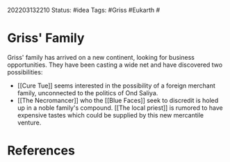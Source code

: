 202203132210
Status: #idea
Tags: #Griss #Eukarth #

# Griss' Family
Griss' family has arrived on a new continent, looking for business opportunities. They have been casting a wide net and have discovered two possibilities:
- [[Cure Tue]] seems interested in the possibility of a foreign merchant family, unconnected to the politics of Ond Saliya.
- [[The Necromancer]] who the [[Blue Faces]] seek to discredit is holed up in a noble family's compound. [[The local priest]] is rumored to have expensive tastes which could be supplied by this new mercantile venture.
# References

